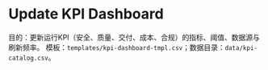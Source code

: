 # Update KPI Dashboard

目的：更新运行KPI（安全、质量、交付、成本、合规）的指标、阈值、数据源与刷新频率。
模板：`templates/kpi-dashboard-tmpl.csv`；数据目录：`data/kpi-catalog.csv`。

